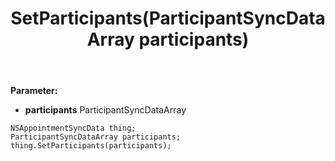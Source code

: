 ﻿---
uid: crmscript_ref_NSAppointmentSyncData_SetParticipants
title: SetParticipants(ParticipantSyncDataArray participants)
intellisense: NSAppointmentSyncData.SetParticipants
keywords: NSAppointmentSyncData, GetParticipants
so.topic: reference
---



**Parameter:** 
 - **participants** ParticipantSyncDataArray

```crmscript
NSAppointmentSyncData thing;
ParticipantSyncDataArray participants;
thing.SetParticipants(participants);
```


